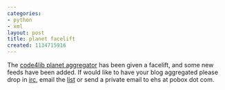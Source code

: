 ```yaml
---
categories:
- python
- xml
layout: post
title: planet facelift
created: 1134715916
---
```

The <a href="http://planet.code4lib.org">code4lib planet aggregator</a> has been given a facelift, and some new feeds have been added. If would like to have your blog aggregated please drop in <a href="irc://irc.freenode.net/code4lib">irc</a>, email the <a href="http://dewey.library.nd.edu/mailing-lists/code4lib/">list</a> or send a private email to ehs at pobox dot com.
